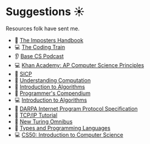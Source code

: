 # Suggestions :sunny:

Resources folk have sent me.

- :orange_book: [The Imposters Handbook](https://bigmachine.io/products/the-imposters-handbook/)
- :computer: [The Coding Train](https://www.youtube.com/channel/UCvjgXvBlbQiydffZU7m1_aw)
- :ear: [Base CS Podcast](https://twitter.com/basecspodcast)
- :computer: [Khan Academy: AP Computer Science Principles](https://www.khanacademy.org/computing/ap-computer-science-principles)
- :orange_book: [SICP](http://sarabander.github.io/sicp/)
- :orange_book: [Understanding Computation](https://computationbook.com/)
- :orange_book: [Introduction to Algorithms](https://mitpress.mit.edu/books/introduction-algorithms-third-edition)
- :orange_book: [Programmer's Compendium](https://www.destroyallsoftware.com/compendium)
- :computer: [Introduction to Algorithms](https://ocw.mit.edu/courses/electrical-engineering-and-computer-science/6-006-introduction-to-algorithms-fall-2011/lecture-videos/)
- :orange_book: [DARPA Internet Program Protocol Specification](https://tools.ietf.org/html/rfc791)
- :orange_book: [TCP/IP Tutorial](https://tools.ietf.org/html/rfc1180)
- :orange_book: [New Turing Omnibus](https://www.amazon.co.uk/New-Turing-Omnibus-K-Dewdney/dp/0805071660)
- :orange_book: [Types and Programming Languages](https://www.cis.upenn.edu/~bcpierce/tapl/)
- :computer: [CS50: Introduction to Computer Science](https://www.edx.org/course/cs50s-introduction-to-computer-science)
